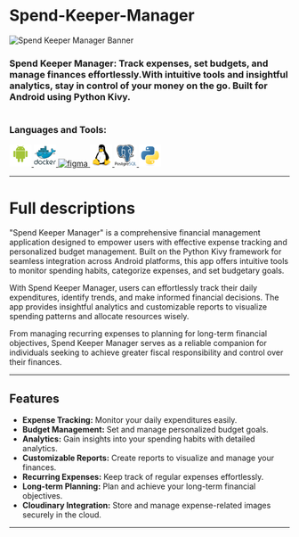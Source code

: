 # Spend-Keeper-Manager

![Spend Keeper Manager Banner](https://iili.io/dIy0Ft4.png)

### Spend Keeper Manager: Track expenses, set budgets, and manage finances effortlessly.With intuitive tools and insightful analytics, stay in control of your money on the go. Built for Android using Python Kivy.

#
<h3 align="left">Languages and Tools:</h3>
<p align="left"> <a href="https://developer.android.com" target="_blank" rel="noreferrer"> <img src="https://raw.githubusercontent.com/devicons/devicon/master/icons/android/android-original-wordmark.svg" alt="android" width="40" height="40"/> </a> <a href="https://www.docker.com/" target="_blank" rel="noreferrer"> <img src="https://raw.githubusercontent.com/devicons/devicon/master/icons/docker/docker-original-wordmark.svg" alt="docker" width="40" height="40"/> </a> <a href="https://www.figma.com/" target="_blank" rel="noreferrer"> <img src="https://www.vectorlogo.zone/logos/figma/figma-icon.svg" alt="figma" width="40" height="40"/> </a> <a href="https://www.linux.org/" target="_blank" rel="noreferrer"> <img src="https://raw.githubusercontent.com/devicons/devicon/master/icons/linux/linux-original.svg" alt="linux" width="40" height="40"/> </a> <a href="https://www.postgresql.org" target="_blank" rel="noreferrer"> <img src="https://raw.githubusercontent.com/devicons/devicon/master/icons/postgresql/postgresql-original-wordmark.svg" alt="postgresql" width="40" height="40"/> </a> <a href="https://www.python.org" target="_blank" rel="noreferrer"> <img src="https://raw.githubusercontent.com/devicons/devicon/master/icons/python/python-original.svg" alt="python" width="40" height="40"/> </a> </p>

---

# Full descriptions
"Spend Keeper Manager" is a comprehensive financial management application designed to empower users with effective expense tracking and personalized budget management. 
Built on the Python Kivy framework for seamless integration across Android platforms, this app offers intuitive tools to monitor spending habits, categorize expenses, and set budgetary goals.

With Spend Keeper Manager, users can effortlessly track their daily expenditures, identify trends, and make informed financial decisions. 
The app provides insightful analytics and customizable reports to visualize spending patterns and allocate resources wisely.

From managing recurring expenses to planning for long-term financial objectives, Spend Keeper Manager serves as a reliable companion for individuals seeking to achieve greater fiscal responsibility and control over their finances.


---

## Features

- **Expense Tracking:** Monitor your daily expenditures easily.
- **Budget Management:** Set and manage personalized budget goals.
- **Analytics:** Gain insights into your spending habits with detailed analytics.
- **Customizable Reports:** Create reports to visualize and manage your finances.
- **Recurring Expenses:** Keep track of regular expenses effortlessly.
- **Long-term Planning:** Plan and achieve your long-term financial objectives.
- **Cloudinary Integration:** Store and manage expense-related images securely in the cloud.

---
